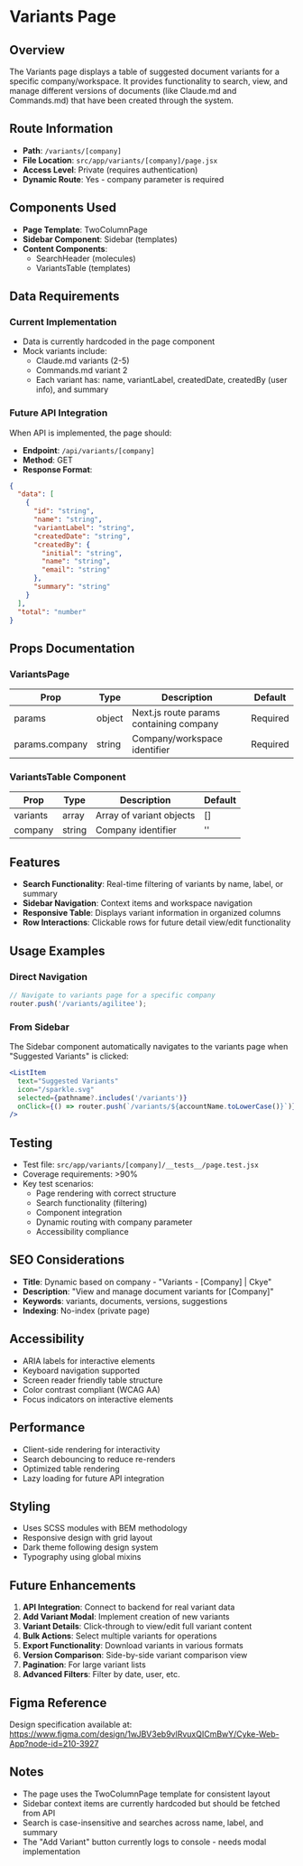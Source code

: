 # Variants Page

## Overview
The Variants page displays a table of suggested document variants for a specific company/workspace. It provides functionality to search, view, and manage different versions of documents (like Claude.md and Commands.md) that have been created through the system.

## Route Information
- **Path**: `/variants/[company]`
- **File Location**: `src/app/variants/[company]/page.jsx`
- **Access Level**: Private (requires authentication)
- **Dynamic Route**: Yes - company parameter is required

## Components Used
- **Page Template**: TwoColumnPage
- **Sidebar Component**: Sidebar (templates)
- **Content Components**: 
  - SearchHeader (molecules)
  - VariantsTable (templates)

## Data Requirements
### Current Implementation
- Data is currently hardcoded in the page component
- Mock variants include:
  - Claude.md variants (2-5)
  - Commands.md variant 2
  - Each variant has: name, variantLabel, createdDate, createdBy (user info), and summary

### Future API Integration
When API is implemented, the page should:
- **Endpoint**: `/api/variants/[company]`
- **Method**: GET
- **Response Format**:
```json
{
  "data": [
    {
      "id": "string",
      "name": "string",
      "variantLabel": "string", 
      "createdDate": "string",
      "createdBy": {
        "initial": "string",
        "name": "string",
        "email": "string"
      },
      "summary": "string"
    }
  ],
  "total": "number"
}
```

## Props Documentation
### VariantsPage
| Prop | Type | Description | Default |
|------|------|-------------|---------|
| params | object | Next.js route params containing company | Required |
| params.company | string | Company/workspace identifier | Required |

### VariantsTable Component
| Prop | Type | Description | Default |
|------|------|-------------|---------|
| variants | array | Array of variant objects | [] |
| company | string | Company identifier | '' |

## Features
- **Search Functionality**: Real-time filtering of variants by name, label, or summary
- **Sidebar Navigation**: Context items and workspace navigation
- **Responsive Table**: Displays variant information in organized columns
- **Row Interactions**: Clickable rows for future detail view/edit functionality

## Usage Examples
### Direct Navigation
```jsx
// Navigate to variants page for a specific company
router.push('/variants/agilitee');
```

### From Sidebar
The Sidebar component automatically navigates to the variants page when "Suggested Variants" is clicked:
```jsx
<ListItem
  text="Suggested Variants"
  icon="/sparkle.svg"
  selected={pathname?.includes('/variants')}
  onClick={() => router.push(`/variants/${accountName.toLowerCase()}`)}
/>
```

## Testing
- Test file: `src/app/variants/[company]/__tests__/page.test.jsx`
- Coverage requirements: >90%
- Key test scenarios:
  - Page rendering with correct structure
  - Search functionality (filtering)
  - Component integration
  - Dynamic routing with company parameter
  - Accessibility compliance

## SEO Considerations
- **Title**: Dynamic based on company - "Variants - [Company] | Ckye"
- **Description**: "View and manage document variants for [Company]"
- **Keywords**: variants, documents, versions, suggestions
- **Indexing**: No-index (private page)

## Accessibility
- ARIA labels for interactive elements
- Keyboard navigation supported
- Screen reader friendly table structure
- Color contrast compliant (WCAG AA)
- Focus indicators on interactive elements

## Performance
- Client-side rendering for interactivity
- Search debouncing to reduce re-renders
- Optimized table rendering
- Lazy loading for future API integration

## Styling
- Uses SCSS modules with BEM methodology
- Responsive design with grid layout
- Dark theme following design system
- Typography using global mixins

## Future Enhancements
1. **API Integration**: Connect to backend for real variant data
2. **Add Variant Modal**: Implement creation of new variants
3. **Variant Details**: Click-through to view/edit full variant content
4. **Bulk Actions**: Select multiple variants for operations
5. **Export Functionality**: Download variants in various formats
6. **Version Comparison**: Side-by-side variant comparison view
7. **Pagination**: For large variant lists
8. **Advanced Filters**: Filter by date, user, etc.

## Figma Reference
Design specification available at:
https://www.figma.com/design/1wJBV3eb9vlRvuxQICmBwY/Cyke-Web-App?node-id=210-3927

## Notes
- The page uses the TwoColumnPage template for consistent layout
- Sidebar context items are currently hardcoded but should be fetched from API
- Search is case-insensitive and searches across name, label, and summary
- The "Add Variant" button currently logs to console - needs modal implementation